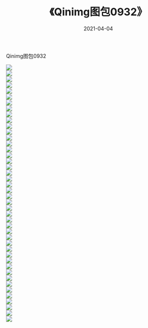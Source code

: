 ﻿---
layout: post
title:  《Qinimg图包0932》
date:   2021-04-04
img: http://imgx.orgx.ga/Qinimg图包/Qinimg图包0932/000.jpg
categories: [美女, 清纯, 唯美]
---

Qinimg图包0932

 ![](http://imgx.orgx.ga/Qinimg图包/Qinimg图包0932/001.jpg) <br>![](http://imgx.orgx.ga/Qinimg图包/Qinimg图包0932/002.jpg) <br>![](http://imgx.orgx.ga/Qinimg图包/Qinimg图包0932/003.jpg) <br>![](http://imgx.orgx.ga/Qinimg图包/Qinimg图包0932/004.jpg) <br>![](http://imgx.orgx.ga/Qinimg图包/Qinimg图包0932/005.jpg) <br>![](http://imgx.orgx.ga/Qinimg图包/Qinimg图包0932/006.jpg) <br>![](http://imgx.orgx.ga/Qinimg图包/Qinimg图包0932/007.jpg) <br>![](http://imgx.orgx.ga/Qinimg图包/Qinimg图包0932/008.jpg) <br>![](http://imgx.orgx.ga/Qinimg图包/Qinimg图包0932/009.jpg) <br>![](http://imgx.orgx.ga/Qinimg图包/Qinimg图包0932/010.jpg) <br>![](http://imgx.orgx.ga/Qinimg图包/Qinimg图包0932/011.jpg) <br>![](http://imgx.orgx.ga/Qinimg图包/Qinimg图包0932/012.jpg) <br>![](http://imgx.orgx.ga/Qinimg图包/Qinimg图包0932/013.jpg) <br>![](http://imgx.orgx.ga/Qinimg图包/Qinimg图包0932/014.jpg) <br>![](http://imgx.orgx.ga/Qinimg图包/Qinimg图包0932/015.jpg) <br>![](http://imgx.orgx.ga/Qinimg图包/Qinimg图包0932/016.jpg) <br>![](http://imgx.orgx.ga/Qinimg图包/Qinimg图包0932/017.jpg) <br>![](http://imgx.orgx.ga/Qinimg图包/Qinimg图包0932/018.jpg) <br>![](http://imgx.orgx.ga/Qinimg图包/Qinimg图包0932/019.jpg) <br>![](http://imgx.orgx.ga/Qinimg图包/Qinimg图包0932/020.jpg) <br>![](http://imgx.orgx.ga/Qinimg图包/Qinimg图包0932/021.jpg) <br>![](http://imgx.orgx.ga/Qinimg图包/Qinimg图包0932/022.jpg) <br>![](http://imgx.orgx.ga/Qinimg图包/Qinimg图包0932/023.jpg) <br>![](http://imgx.orgx.ga/Qinimg图包/Qinimg图包0932/024.jpg) <br>![](http://imgx.orgx.ga/Qinimg图包/Qinimg图包0932/025.jpg) <br>![](http://imgx.orgx.ga/Qinimg图包/Qinimg图包0932/026.jpg) <br>![](http://imgx.orgx.ga/Qinimg图包/Qinimg图包0932/027.jpg) <br>![](http://imgx.orgx.ga/Qinimg图包/Qinimg图包0932/028.jpg) <br>![](http://imgx.orgx.ga/Qinimg图包/Qinimg图包0932/029.jpg) <br>![](http://imgx.orgx.ga/Qinimg图包/Qinimg图包0932/030.jpg) <br>![](http://imgx.orgx.ga/Qinimg图包/Qinimg图包0932/031.jpg) <br>![](http://imgx.orgx.ga/Qinimg图包/Qinimg图包0932/032.jpg) <br>![](http://imgx.orgx.ga/Qinimg图包/Qinimg图包0932/033.jpg) <br>![](http://imgx.orgx.ga/Qinimg图包/Qinimg图包0932/034.jpg) <br>![](http://imgx.orgx.ga/Qinimg图包/Qinimg图包0932/035.jpg) <br>![](http://imgx.orgx.ga/Qinimg图包/Qinimg图包0932/036.jpg) <br>![](http://imgx.orgx.ga/Qinimg图包/Qinimg图包0932/037.jpg) <br>![](http://imgx.orgx.ga/Qinimg图包/Qinimg图包0932/038.jpg) <br>![](http://imgx.orgx.ga/Qinimg图包/Qinimg图包0932/039.jpg) <br>![](http://imgx.orgx.ga/Qinimg图包/Qinimg图包0932/040.jpg) <br>![](http://imgx.orgx.ga/Qinimg图包/Qinimg图包0932/041.jpg) <br>![](http://imgx.orgx.ga/Qinimg图包/Qinimg图包0932/042.jpg) <br>![](http://imgx.orgx.ga/Qinimg图包/Qinimg图包0932/043.jpg) <br>![](http://imgx.orgx.ga/Qinimg图包/Qinimg图包0932/044.jpg) <br>